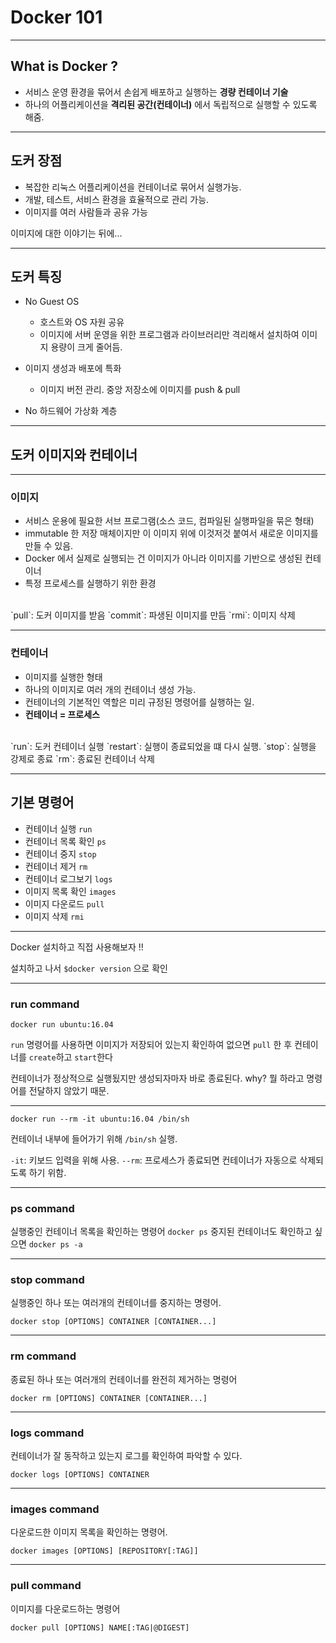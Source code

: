 # Docker 101

---

## What is Docker ?

- 서비스 운영 환경을 묶어서 손쉽게 배포하고 실행하는 **경량 컨테이너 기술**
- 하나의 어플리케이션을 **격리된 공간(컨테이너)** 에서 독립적으로 실행할 수 있도록 해줌.

---

## 도커 장점
- 복잡한 리눅스 어플리케이션을 컨테이너로 묶어서 실행가능.
- 개발, 테스트, 서비스 환경을 효율적으로 관리 가능.
- 이미지를 여러 사람들과 공유 가능

이미지에 대한 이야기는 뒤에...

---

## 도커 특징

- No Guest OS
	- 호스트와 OS 자원 공유
	- 이미지에 서버 운영을 위한 프로그램과 라이브러리만 격리해서 설치하여 이미지 용량이 크게 줄어듬.

- 이미지 생성과 배포에 특화
	- 이미지 버전 관리. 중앙 저장소에 이미지를 push & pull  
- No 하드웨어 가상화 계층 

---

## 도커 이미지와 컨테이너

---

### 이미지

- 서비스 운용에 필요한 서브 프로그램(소스 코드, 컴파일된 실행파일을 묶은 형태)
- immutable 한 저장 매체이지만 이 이미지 위에 이것저것 붙여서 새로운 이미지를 만들 수 있음.
- Docker 에서 실제로 실행되는 건 이미지가 아니라 이미지를 기반으로 생성된 컨테이너
- 특정 프로세스를 실행하기 위한 환경
<br>
`pull`: 도커 이미지를 받음
`commit`: 파생된 이미지를 만듬
`rmi`: 이미지 삭제

---

### 컨테이너

- 이미지를 실행한 형태
- 하나의 이미지로 여러 개의 컨테이너 생성 가능.
- 컨테이너의 기본적인 역할은 미리 규정된 명령어를 실행하는 일.
- **컨테이너 = 프로세스**
<br>
`run`: 도커 컨테이너 실행
`restart`: 실행이 종료되었을 떄 다시 실행.
`stop`: 실행을 강제로 종료
`rm`: 종료된 컨테이너 삭제

---

## 기본 명령어
- 컨테이너 실행 `run`
- 컨테이너 목록 확인 `ps`
- 컨테이너 중지 `stop`
- 컨테이너 제거 `rm`
- 컨테이너 로그보기 `logs`
- 이미지 목록 확인 `images`
- 이미지 다운로드 `pull`
- 이미지 삭제 `rmi`

---

Docker 설치하고 직접 사용해보자 !!

설치하고 나서 `$docker version` 으로 확인

---

### run command

`docker run ubuntu:16.04`

`run` 명령어를 사용하면 이미지가 저장되어 있는지 확인하여 없으면 `pull` 한 후 컨테이너를 `create`하고 `start`한다

컨테이너가 정상적으로 실행됬지만 생성되자마자 바로 종료된다. why? 뭘 하라고 명령어를 전달하지 않았기 때문.

---

`docker run --rm -it ubuntu:16.04 /bin/sh`

컨테이너 내부에 들어가기 위해 `/bin/sh` 실행.

`-it`: 키보드 입력을 위해 사용.
`--rm`: 프로세스가 종료되면 컨테이너가 자동으로 삭제되도록 하기 위함.

---

### ps command

실행중인 컨테이너 목록을 확인하는 명령어
`docker ps`
중지된 컨테이너도 확인하고 싶으면
`docker ps -a`

---

### stop command
실행중인 하나 또는 여러개의 컨테이너를 중지하는 명령어.

`docker stop [OPTIONS] CONTAINER [CONTAINER...]`

---

### rm command

종료된 하나 또는 여러개의 컨테이너를 완전히 제거하는 명령어

`docker rm [OPTIONS] CONTAINER [CONTAINER...]`

---

### logs command

컨테이너가 잘 동작하고 있는지 로그를 확인하여 파악할 수 있다.

`docker logs [OPTIONS] CONTAINER
`

---

### images command

다운로드한 이미지 목록을 확인하는 명령어.

`docker images [OPTIONS] [REPOSITORY[:TAG]]`

---

### pull command
이미지를 다운로드하는 명령어

`docker pull [OPTIONS] NAME[:TAG|@DIGEST]`
